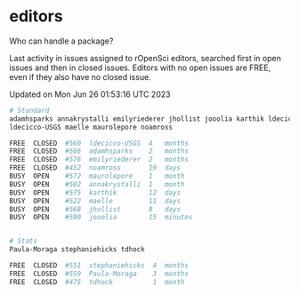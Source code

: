 # editors

Who can handle a package?

Last activity in issues assigned to rOpenSci editors, searched first in open
issues and then in closed issues. Editors with no open issues are FREE, even if
they also have no closed issue.


Updated on Mon Jun 26 01:53:16 UTC 2023

```bash
# Standard
adamhsparks annakrystalli emilyriederer jhollist jooolia karthik ldecicco
ldecicco-USGS maelle maurolepore noamross

FREE  CLOSED  #560  ldecicco-USGS  4   months
FREE  CLOSED  #566  adamhsparks    2   months
FREE  CLOSED  #576  emilyriederer  2   months
FREE  CLOSED  #452  noamross       19  days
BUSY  OPEN    #572  maurolepore    1   month
BUSY  OPEN    #502  annakrystalli  1   month
BUSY  OPEN    #575  karthik        12  days
BUSY  OPEN    #522  maelle         11  days
BUSY  OPEN    #568  jhollist       8   days
BUSY  OPEN    #590  jooolia        15  minutes


# Stats
Paula-Moraga stephaniehicks tdhock

FREE  CLOSED  #551  stephaniehicks  4  months
FREE  CLOSED  #559  Paula-Moraga    3  months
FREE  CLOSED  #475  tdhock          1  month
```
